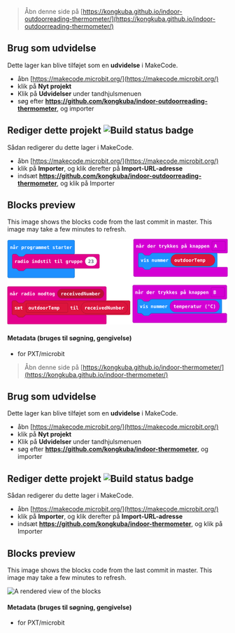 
> Åbn denne side på [https://kongkuba.github.io/indoor-outdoorreading-thermometer/](https://kongkuba.github.io/indoor-outdoorreading-thermometer/)

## Brug som udvidelse

Dette lager kan blive tilføjet som en **udvidelse** i MakeCode.

* åbn [https://makecode.microbit.org/](https://makecode.microbit.org/)
* klik på **Nyt projekt**
* Klik på **Udvidelser** under tandhjulsmenuen
* søg efter **https://github.com/kongkuba/indoor-outdoorreading-thermometer**, og importer

## Rediger dette projekt ![Build status badge](https://github.com/kongkuba/indoor-outdoorreading-thermometer/workflows/MakeCode/badge.svg)

Sådan redigerer du dette lager i MakeCode.

* åbn [https://makecode.microbit.org/](https://makecode.microbit.org/)
* klik på **Importer**, og klik derefter på **Import-URL-adresse**
* indsæt **https://github.com/kongkuba/indoor-outdoorreading-thermometer**, og klik på Importer

## Blocks preview

This image shows the blocks code from the last commit in master.
This image may take a few minutes to refresh.

![A rendered view of the blocks](https://github.com/kongkuba/indoor-outdoorreading-thermometer/raw/master/.github/makecode/blocks.png)

#### Metadata (bruges til søgning, gengivelse)

* for PXT/microbit
<script src="https://makecode.com/gh-pages-embed.js"></script><script>makeCodeRender("{{ site.makecode.home_url }}", "{{ site.github.owner_name }}/{{ site.github.repository_name }}");</script>



> Åbn denne side på [https://kongkuba.github.io/indoor-thermometer/](https://kongkuba.github.io/indoor-thermometer/)

## Brug som udvidelse

Dette lager kan blive tilføjet som en **udvidelse** i MakeCode.

* åbn [https://makecode.microbit.org/](https://makecode.microbit.org/)
* klik på **Nyt projekt**
* Klik på **Udvidelser** under tandhjulsmenuen
* søg efter **https://github.com/kongkuba/indoor-thermometer**, og importer

## Rediger dette projekt ![Build status badge](https://github.com/kongkuba/indoor-thermometer/workflows/MakeCode/badge.svg)

Sådan redigerer du dette lager i MakeCode.

* åbn [https://makecode.microbit.org/](https://makecode.microbit.org/)
* klik på **Importer**, og klik derefter på **Import-URL-adresse**
* indsæt **https://github.com/kongkuba/indoor-thermometer**, og klik på Importer

## Blocks preview

This image shows the blocks code from the last commit in master.
This image may take a few minutes to refresh.

![A rendered view of the blocks](https://github.com/kongkuba/indoor-thermometer/raw/master/.github/makecode/blocks.png)

#### Metadata (bruges til søgning, gengivelse)

* for PXT/microbit
<script src="https://makecode.com/gh-pages-embed.js"></script><script>makeCodeRender("{{ site.makecode.home_url }}", "{{ site.github.owner_name }}/{{ site.github.repository_name }}");</script>
